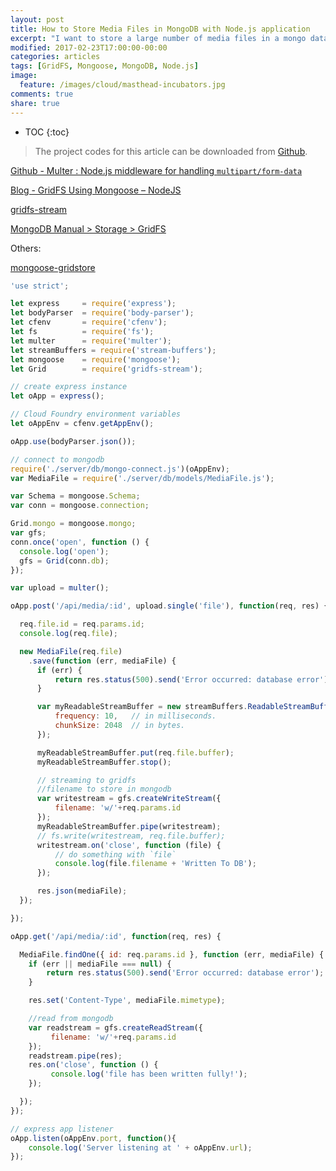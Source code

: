 ```yaml
---
layout: post
title: How to Store Media Files in MongoDB with Node.js application
excerpt: "I want to store a large number of media files in a mongo database, but I don't know if it is a good practice. I would like to know the problems and concerns of doing it in this way. In this topic I will introduce how to store media files in MongoDB with Node.js application"
modified: 2017-02-23T17:00:00-00:00
categories: articles
tags: [GridFS, Mongoose, MongoDB, Node.js]
image:
  feature: /images/cloud/masthead-incubators.jpg
comments: true
share: true
---
```


* TOC
{:toc}

> The project codes for this article can be downloaded from [Github][github-project].

[Github - Multer : Node.js middleware for handling `multipart/form-data`](https://github.com/expressjs/multer)

[Blog - GridFS Using Mongoose – NodeJS](http://excellencenodejsblog.com/gridfs-using-mongoose-nodejs/)

[gridfs-stream](https://www.npmjs.com/package/gridfs-stream)

[MongoDB Manual > Storage > GridFS](https://docs.mongodb.com/manual/core/gridfs/)

Others:

[mongoose-gridstore](https://www.npmjs.com/package/mongoose-gridstore)

```javascript
'use strict';

let express     = require('express');
let bodyParser  = require('body-parser');
let cfenv       = require('cfenv');
let fs          = require('fs');
let multer      = require('multer');
let streamBuffers = require('stream-buffers');
let mongoose    = require('mongoose');
let Grid        = require('gridfs-stream');

// create express instance
let oApp = express();

// Cloud Foundry environment variables
let oAppEnv = cfenv.getAppEnv();

oApp.use(bodyParser.json());

// connect to mongodb
require('./server/db/mongo-connect.js')(oAppEnv);
var MediaFile = require('./server/db/models/MediaFile.js');

var Schema = mongoose.Schema;
var conn = mongoose.connection;

Grid.mongo = mongoose.mongo;
var gfs;
conn.once('open', function () {
  console.log('open');
  gfs = Grid(conn.db);
});

var upload = multer();

oApp.post('/api/media/:id', upload.single('file'), function(req, res) {

  req.file.id = req.params.id;
  console.log(req.file);

  new MediaFile(req.file)
    .save(function (err, mediaFile) {
      if (err) {
          return res.status(500).send('Error occurred: database error');
      }

      var myReadableStreamBuffer = new streamBuffers.ReadableStreamBuffer({
          frequency: 10,   // in milliseconds.
          chunkSize: 2048  // in bytes.
      });

      myReadableStreamBuffer.put(req.file.buffer);
      myReadableStreamBuffer.stop();

      // streaming to gridfs
      //filename to store in mongodb
      var writestream = gfs.createWriteStream({
          filename: 'w/'+req.params.id
      });
      myReadableStreamBuffer.pipe(writestream);
      // fs.write(writestream, req.file.buffer);
      writestream.on('close', function (file) {
          // do something with `file`
          console.log(file.filename + 'Written To DB');
      });

      res.json(mediaFile);
  });

});

oApp.get('/api/media/:id', function(req, res) {

  MediaFile.findOne({ id: req.params.id }, function (err, mediaFile) {
    if (err || mediaFile === null) {
        return res.status(500).send('Error occurred: database error');
    }

    res.set('Content-Type', mediaFile.mimetype);

    //read from mongodb
    var readstream = gfs.createReadStream({
         filename: 'w/'+req.params.id
    });
    readstream.pipe(res);
    res.on('close', function () {
         console.log('file has been written fully!');
    });

  });
});

// express app listener
oApp.listen(oAppEnv.port, function(){
    console.log('Server listening at ' + oAppEnv.url);
});
```

[github-project]:https://github.com/anypossiblew/hcp-cf-digital-account/tree/master/files-in-mongodb
